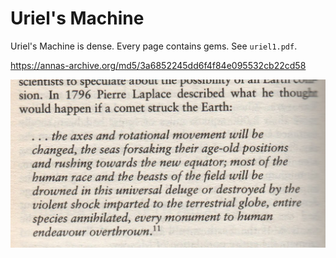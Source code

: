 # Uriel's Machine

Uriel's Machine is dense. Every page contains gems. See `uriel1.pdf`.

https://annas-archive.org/md5/3a6852245dd6f4f84e095532cb22cd58

![x](img/uriel.jpg "")